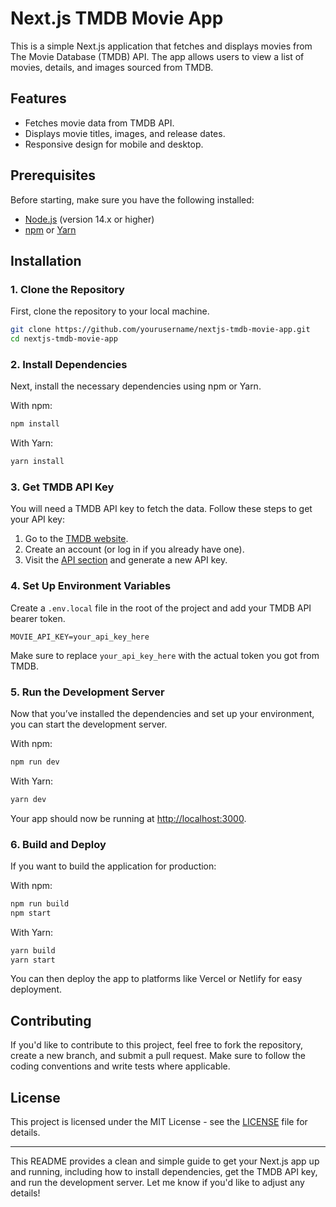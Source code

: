 
# Next.js TMDB Movie App

This is a simple Next.js application that fetches and displays movies from The Movie Database (TMDB) API. The app allows users to view a list of movies, details, and images sourced from TMDB.

## Features

- Fetches movie data from TMDB API.
- Displays movie titles, images, and release dates.
- Responsive design for mobile and desktop.

## Prerequisites

Before starting, make sure you have the following installed:

- [Node.js](https://nodejs.org/) (version 14.x or higher)
- [npm](https://www.npmjs.com/) or [Yarn](https://yarnpkg.com/)

## Installation

### 1. Clone the Repository

First, clone the repository to your local machine.

```bash
git clone https://github.com/yourusername/nextjs-tmdb-movie-app.git
cd nextjs-tmdb-movie-app
```

### 2. Install Dependencies

Next, install the necessary dependencies using npm or Yarn.

With npm:

```bash
npm install
```

With Yarn:

```bash
yarn install
```

### 3. Get TMDB API Key

You will need a TMDB API key to fetch the data. Follow these steps to get your API key:

1. Go to the [TMDB website](https://www.themoviedb.org/).
2. Create an account (or log in if you already have one).
3. Visit the [API section](https://www.themoviedb.org/settings/api) and generate a new API key.

### 4. Set Up Environment Variables

Create a `.env.local` file in the root of the project and add your TMDB API bearer token.

```env
MOVIE_API_KEY=your_api_key_here
```

Make sure to replace `your_api_key_here` with the actual token you got from TMDB.

### 5. Run the Development Server

Now that you’ve installed the dependencies and set up your environment, you can start the development server.

With npm:

```bash
npm run dev
```

With Yarn:

```bash
yarn dev
```

Your app should now be running at [http://localhost:3000](http://localhost:3000).

### 6. Build and Deploy

If you want to build the application for production:

With npm:

```bash
npm run build
npm start
```

With Yarn:

```bash
yarn build
yarn start
```

You can then deploy the app to platforms like Vercel or Netlify for easy deployment.



## Contributing

If you'd like to contribute to this project, feel free to fork the repository, create a new branch, and submit a pull request. Make sure to follow the coding conventions and write tests where applicable.

## License

This project is licensed under the MIT License - see the [LICENSE](LICENSE) file for details.

---

This README provides a clean and simple guide to get your Next.js app up and running, including how to install dependencies, get the TMDB API key, and run the development server. Let me know if you'd like to adjust any details!
